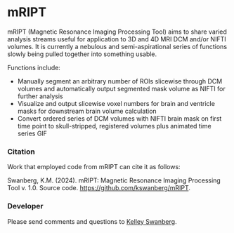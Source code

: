 # mRIPT

mRIPT (Magnetic Resonance Imaging Processing Tool) aims to share varied analysis streams useful for application to 3D and 4D MRI DCM and/or NIFTI volumes. 
It is currently a nebulous and semi-aspirational series of functions slowly being pulled together into something usable. 

Functions include: 

* Manually segment an arbitrary number of ROIs slicewise through DCM volumes and automatically output segmented mask volume as NIFTI for further analysis  
* Visualize and output slicewise voxel numbers for brain and ventricle masks for downstream brain volume calculation
* Convert ordered series of DCM volumes with NIFTI brain mask on first time point to skull-stripped, registered volumes plus animated time series GIF 


### Citation 

Work that employed code from mRIPT can cite it as follows: 

Swanberg, K.M. (2024). mRIPT: Magnetic Resonance Imaging Processing Tool v. 1.0. Source code. https://github.com/kswanberg/mRIPT.


### Developer

Please send comments and questions to [Kelley Swanberg](mailto:kelley.swanberg@med.lu.se). 
